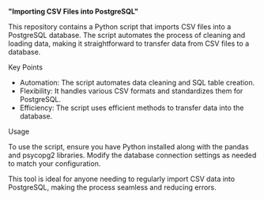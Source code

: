 **"Importing CSV Files into PostgreSQL"**

This repository contains a Python script that imports CSV files into a PostgreSQL database. The script automates the process of cleaning and loading data, making it straightforward to transfer data from CSV files to a database.

Key Points

- Automation: The script automates data cleaning and SQL table creation.
- Flexibility: It handles various CSV formats and standardizes them for PostgreSQL.
- Efficiency: The script uses efficient methods to transfer data into the database.

Usage

To use the script, ensure you have Python installed along with the pandas and psycopg2 libraries. Modify the database connection settings as needed to match your configuration.

This tool is ideal for anyone needing to regularly import CSV data into PostgreSQL, making the process seamless and reducing errors.
